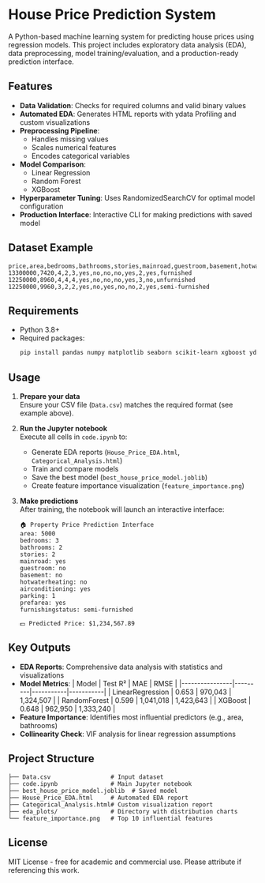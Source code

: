 # House Price Prediction System

A Python-based machine learning system for predicting house prices using regression models. This project includes exploratory data analysis (EDA), data preprocessing, model training/evaluation, and a production-ready prediction interface.

## Features

- **Data Validation**: Checks for required columns and valid binary values
- **Automated EDA**: Generates HTML reports with ydata Profiling and custom visualizations
- **Preprocessing Pipeline**:
  - Handles missing values
  - Scales numerical features
  - Encodes categorical variables
- **Model Comparison**:
  - Linear Regression
  - Random Forest
  - XGBoost
- **Hyperparameter Tuning**: Uses RandomizedSearchCV for optimal model configuration
- **Production Interface**: Interactive CLI for making predictions with saved model

## Dataset Example

```csv
price,area,bedrooms,bathrooms,stories,mainroad,guestroom,basement,hotwaterheating,airconditioning,parking,prefarea,furnishingstatus
13300000,7420,4,2,3,yes,no,no,no,yes,2,yes,furnished
12250000,8960,4,4,4,yes,no,no,no,yes,3,no,unfurnished
12250000,9960,3,2,2,yes,no,yes,no,no,2,yes,semi-furnished
```

## Requirements

- Python 3.8+
- Required packages:
  ```bash
  pip install pandas numpy matplotlib seaborn scikit-learn xgboost ydata-profiling statsmodels joblib
  ```

## Usage

1. **Prepare your data**  
   Ensure your CSV file (`Data.csv`) matches the required format (see example above).

2. **Run the Jupyter notebook**  
   Execute all cells in `code.ipynb` to:
   - Generate EDA reports (`House_Price_EDA.html`, `Categorical_Analysis.html`)
   - Train and compare models
   - Save the best model (`best_house_price_model.joblib`)
   - Create feature importance visualization (`feature_importance.png`)

3. **Make predictions**  
   After training, the notebook will launch an interactive interface:
   ```
   🏠 Property Price Prediction Interface
   area: 5000
   bedrooms: 3
   bathrooms: 2
   stories: 2
   mainroad: yes
   guestroom: no
   basement: no
   hotwaterheating: no
   airconditioning: yes
   parking: 1
   prefarea: yes
   furnishingstatus: semi-furnished

   💵 Predicted Price: $1,234,567.89
   ```

## Key Outputs

- **EDA Reports**: Comprehensive data analysis with statistics and visualizations
- **Model Metrics**:
  | Model          | Test R² | MAE       | RMSE      |
  |----------------|---------|-----------|-----------|
  | LinearRegression | 0.653   | 970,043   | 1,324,507 |
  | RandomForest     | 0.599   | 1,041,018 | 1,423,643 |
  | XGBoost          | 0.648   | 962,950   | 1,333,240 |
- **Feature Importance**: Identifies most influential predictors (e.g., area, bathrooms)
- **Collinearity Check**: VIF analysis for linear regression assumptions

## Project Structure

```
├── Data.csv                 # Input dataset
├── code.ipynb               # Main Jupyter notebook
├── best_house_price_model.joblib  # Saved model
├── House_Price_EDA.html     # Automated EDA report
├── Categorical_Analysis.html# Custom visualization report
├── eda_plots/               # Directory with distribution charts
└── feature_importance.png   # Top 10 influential features
```

## License

MIT License - free for academic and commercial use. Please attribute if referencing this work.
